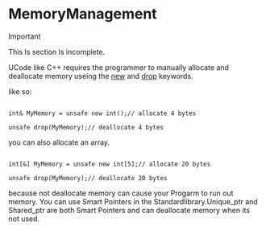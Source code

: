 # MemoryManagement

>[!IMPORTANT]
>This Is section Is incomplete.

UCode like C++ requires the programmer to manually allocate and deallocate memory useing the [new](./Keywords/new.md) and [drop](./Keywords/drop.md) keywords.

like so:

```

int& MyMemory = unsafe new int();// allocate 4 bytes

unsafe drop(MyMemory);// deallocate 4 bytes

```

you can also allocate an array.

```

int[&] MyMemory = unsafe new int[5];// allocate 20 bytes

unsafe drop(MyMemory);// deallocate 20 bytes

```

because not deallocate memory can cause your Progarm to run out memory.
You can use Smart Pointers in the Standardlibrary.Unique_ptr and Shared_ptr are both Smart Pointers and can deallocate memory when its not used.

